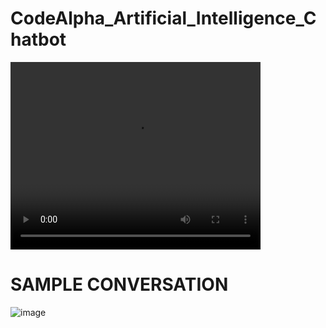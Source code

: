 # CodeAlpha_Artificial_Intelligence_Chatbot


<video src="https://github.com/user-attachments/assets/fb7648c7-4de1-4428-bec6-4cfade607f5a" width="400" height="300">
Sorry, your browser does not support this video player.
</video>


# SAMPLE CONVERSATION
![image](https://github.com/user-attachments/assets/1762992b-7d56-42a8-a854-32c77841c75e)
